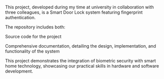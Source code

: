 This project, developed during my time at university in collaboration with three colleagues, is a Smart Door Lock system featuring fingerprint authentication.

The repository includes both:

Source code for the project

Comprehensive documentation, detailing the design, implementation, and functionality of the system

This project demonstrates the integration of biometric security with smart home technology, showcasing our practical skills in hardware and software development.
